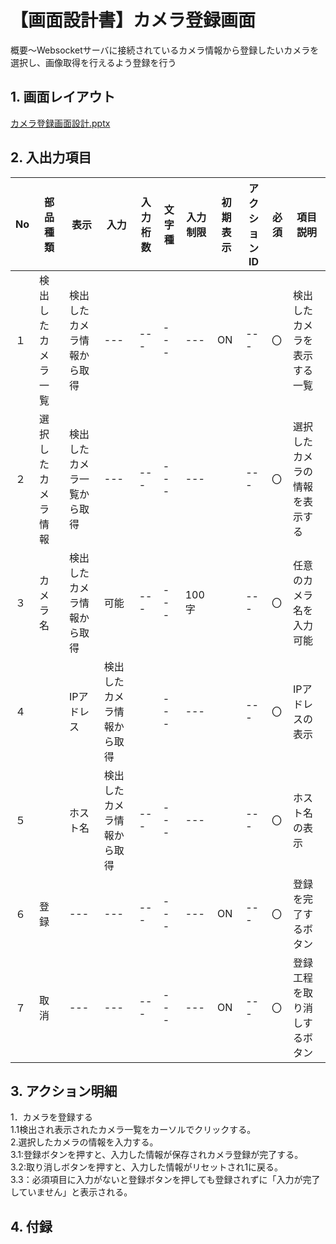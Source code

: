 # 【画面設計書】カメラ登録画面
概要～Websocketサーバに接続されているカメラ情報から登録したいカメラを選択し、画像取得を行えるよう登録を行う

## 1. 画面レイアウト
[カメラ登録画面設計.pptx](https://github.com/user-attachments/files/16668088/default.pptx)

## 2. 入出力項目

|No|部品種類|表示|入力|入力桁数|文字種|入力制限|初期表示|アクションID|必須|項目説明|  
|---|---|---|---|---|---|---|---|---|---|---|  
|１|検出したカメラ一覧|検出したカメラ情報から取得|---|---|---|---|ON|---|〇|検出したカメラを表示する一覧|  
|２|選択したカメラ情報|検出したカメラ一覧から取得|---|---|---|---||---|〇|選択したカメラの情報を表示する|  
|３|カメラ名|検出したカメラ情報から取得|可能|---|---|100字||---|〇|任意のカメラ名を入力可能|  
|４||IPアドレス|検出したカメラ情報から取得||---|---||---|〇|IPアドレスの表示|  
|５||ホスト名|検出したカメラ情報から取得|---|---|---||---|〇|ホスト名の表示|  
|６|登録|---|---|---|---|---|ON|---|〇|登録を完了するボタン|  
|７|取消|---|---|---|---|---|ON|---|〇|登録工程を取り消しするボタン|  

## 3. アクション明細
1．カメラを登録する  
1.1検出され表示されたカメラ一覧をカーソルでクリックする。  
2.選択したカメラの情報を入力する。  
3.1:登録ボタンを押すと、入力した情報が保存されカメラ登録が完了する。  
3.2:取り消しボタンを押すと、入力した情報がリセットされ1に戻る。  
3.3：必須項目に入力がないと登録ボタンを押しても登録されずに「入力が完了していません」と表示される。  

## 4. 付録
